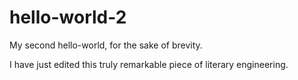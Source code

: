 # hello-world-2
My second hello-world, for the sake of brevity.

I have just edited this truly remarkable piece of literary engineering. 
